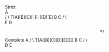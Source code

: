 Strict             
        A                       
      /     \                           T[A][B][C][-][-][D][E]
    B          C
             /   \                  
            F       G

                                                vs
Complete 
        A
      /     \                           T[A][B][C][D][E][][]
    B          C
  /    \        
D       E   